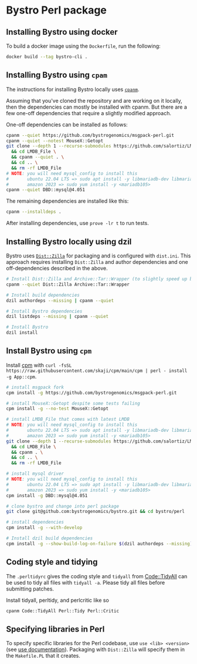 # Bystro Perl package


## Installing Bystro using docker

To build a docker image using the `Dockerfile`, run the following:

```bash
docker build --tag bystro-cli .
```

## Installing Bystro using `cpam`

The instructions for installing Bystro locally uses [`cpanm`](https://metacpan.org/pod/App::cpanminus).

Assuming that you've cloned the repository and are working on it locally, then the dependencies can mostly be installed with cpanm.
But there are a few one-off dependencies that require a slightly modified approach.

One-off dependencies can be installed as follows:

```bash
cpanm --quiet https://github.com/bystrogenomics/msgpack-perl.git
cpanm --quiet --notest MouseX::Getopt
git clone --depth 1 --recurse-submodules https://github.com/salortiz/LMDB_File.git \
  && cd LMDB_File \
  && cpanm --quiet . \
  && cd .. \
  && rm -rf LMDB_File
# NOTE: you will need mysql_config to install this
#       ubuntu 22.04 LTS => sudo apt install -y libmariadb-dev libmariadb-dev-compat
#       amazon 2023 => sudo yum install -y <mariadb105>
cpanm --quiet DBD::mysql@4.051
```

The remaining dependencies are installed like this:

```bash
cpanm --installdeps .
```

After installing dependencies, use `prove -lr t` to run tests.

## Installing Bystro locally using dzil

Bystro uses [`Dist::Zilla`](https://github.com/rjbs/dist-zilla) for packaging and is configured with `dist.ini`.
This approach requires installing `Dist::Zilla` and author dependencies and one off-dependencies described in the  above.

```bash
# Install Dist::Zilla and Archive::Tar::Wrapper (to slightly speed up building)
cpanm --quiet Dist::Zilla Archive::Tar::Wrapper

# Install build dependencies
dzil authordeps --missing | cpanm --quiet

# Install Bystro dependencies
dzil listdeps --missing | cpanm --quiet

# Install Bystro
dzil install
```

## Install Bystro using `cpm`

Install [cpm](https://metacpan.org/pod/App::cpm) with `curl -fsSL https://raw.githubusercontent.com/skaji/cpm/main/cpm | perl - install -g App::cpm`.

```bash
# install msgpack fork
cpm install -g https://github.com/bystrogenomics/msgpack-perl.git

# install MouseX::Getopt despite some tests failing
cpm install -g --no-test MouseX::Getopt

# install LMDB_File that comes with latest LMDB
# NOTE: you will need mysql_config to install this
#       ubuntu 22.04 LTS => sudo apt install -y libmariadb-dev libmariadb-dev-compat
#       amazon 2023 => sudo yum install -y <mariadb105>
git clone --depth 1 --recurse-submodules https://github.com/salortiz/LMDB_File.git \
  && cd LMDB_File \
  && cpanm . \
  && cd .. \
  && rm -rf LMDB_File

# install mysql driver
# NOTE: you will need mysql_config to install this
#       ubuntu 22.04 LTS => sudo apt install -y libmariadb-dev libmariadb-dev-compat
#       amazon 2023 => sudo yum install -y <mariadb105>
cpm install -g DBD::mysql@4.051

# clone bystro and change into perl package
git clone git@github.com:bystrogenomics/bystro.git && cd bystro/perl

# install dependencies
cpm install -g --with-develop

# Install dzil build dependencies
cpm install -g --show-build-log-on-failure $(dzil authordeps --missing)
```

## Coding style and tidying

The `.perltidyrc` gives the coding style and `tidyall` from [Code::TidyAll](https://metacpan.org/dist/Code-TidyAll) can be used to tidy all files with `tidyall -a`.
Please tidy all files before submitting patches.

Install tidyall, perltidy, and perlcritic like so

```bash
cpanm Code::TidyAll Perl::Tidy Perl::Critic
```

## Specifying libraries in Perl

To specify specific libraries for the Perl codebase, use `use <lib> <version>` (see [use documentation](https://perldoc.perl.org/functions/use)).
Packaging with `Dist::Zilla` will specify them in the `Makefile.PL` that it creates.
